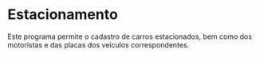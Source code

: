# Estacionamento
Este programa permite o cadastro de carros estacionados, bem como dos motoristas e das placas dos veículos correspondentes.
